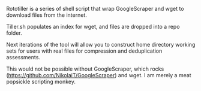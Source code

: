 Rototiller is a series of shell script that wrap GoogleScraper and wget to download files from the internet.

Tiller.sh populates an index for wget, and files are dropped into a repo folder.

Next iterations of the tool will allow you to construct home directory working sets for users with real files for compression and deduplication assessments.

This would not be possible without GoogleScraper, which rocks (https://github.com/NikolaiT/GoogleScraper) and wget. I am merely a meat popsickle scripting monkey.
 
